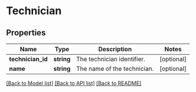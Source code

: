 # Technician

## Properties
Name | Type | Description | Notes
------------ | ------------- | ------------- | -------------
**technician_id** | **string** | The technician identifier. | [optional] 
**name** | **string** | The name of the technician. | [optional] 

[[Back to Model list]](../../README.md#documentation-for-models) [[Back to API list]](../../README.md#documentation-for-api-endpoints) [[Back to README]](../../README.md)

